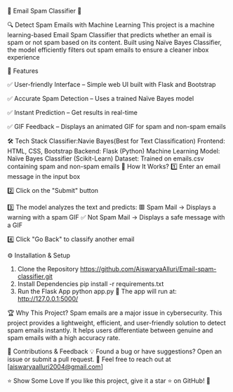 📧 Email Spam Classifier 🚀

🔍 Detect Spam Emails with Machine Learning
This project is a machine learning-based Email Spam Classifier that predicts whether an email is spam or not spam based on its content. Built using Naïve Bayes Classifier, the model efficiently filters out spam emails to ensure a cleaner inbox experience

📌 Features

✅ User-friendly Interface – Simple web UI built with Flask and Bootstrap

✅ Accurate Spam Detection – Uses a trained Naïve Bayes model

✅ Instant Prediction – Get results in real-time

✅ GIF Feedback – Displays an animated GIF for spam and non-spam emails

🛠️ Tech Stack
Classifier:Navie Bayes(Best for Text Classification)
Frontend: HTML, CSS, Bootstrap
Backend: Flask (Python)
Machine Learning Model: Naïve Bayes Classifier (Scikit-Learn)
Dataset: Trained on emails.csv containing spam and non-spam emails
🎯 How It Works?
1️⃣ Enter an email message in the input box

2️⃣ Click on the "Submit" button

3️⃣ The model analyzes the text and predicts:
     🟥 Spam Mail → Displays a warning with a spam GIF
     ✅ Not Spam Mail → Displays a safe message with a GIF
     
4️⃣ Click "Go Back" to classify another email

⚙️ Installation & Setup
   1. Clone the Repository
          https://github.com/AiswaryaAlluri/Email-spam-classifier.git
  2. Install Dependencies
       pip install -r requirements.txt
  3. Run the Flask App
        python app.py
🔹 The app will run at: http://127.0.0.1:5000/


🏆 Why This Project?
Spam emails are a major issue in cybersecurity. This project provides a lightweight, efficient, and user-friendly solution to detect spam emails instantly. It helps users differentiate between genuine and spam emails with a high accuracy rate.

🤝 Contributions & Feedback
💡 Found a bug or have suggestions? Open an issue or submit a pull request.
📩 Feel free to reach out at [aiswaryaalluri2004@gmail.com]

⭐ Show Some Love
If you like this project, give it a star ⭐ on GitHub! 🚀
